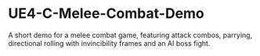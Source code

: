 # UE4-C-Melee-Combat-Demo
A short demo for a melee combat game, featuring attack combos, parrying, directional rolling with invincibility frames and an AI boss fight.
